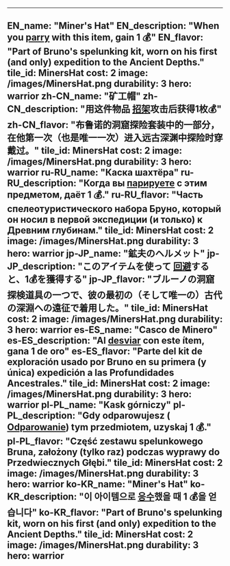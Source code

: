 ---

EN_name: "Miner's Hat"
EN_description: "When you  <u>parry</u> with this item, gain 1 💰"
EN_flavor: "Part of Bruno's spelunking kit, worn on his first (and only) expedition to the Ancient Depths."
tile_id: MinersHat
cost: 2
image: /images/MinersHat.png
durability: 3
hero: warrior
zh-CN_name: "矿工帽"
zh-CN_description: "用这件物品 <u>招架</u>攻击后获得1枚💰"
zh-CN_flavor: "布鲁诺的洞窟探险套装中的一部分，在他第一次（也是唯一一次）进入远古深渊中探险时穿戴过。"
tile_id: MinersHat
cost: 2
image: /images/MinersHat.png
durability: 3
hero: warrior
ru-RU_name: "Каска шахтёра"
ru-RU_description: "Когда вы  <u>парируете</u> с этим предметом, даёт 1 💰."
ru-RU_flavor: "Часть спелеотуристического набора Бруно, который он носил в первой экспедиции (и только) к Древним глубинам."
tile_id: MinersHat
cost: 2
image: /images/MinersHat.png
durability: 3
hero: warrior
jp-JP_name: "鉱夫のヘルメット"
jp-JP_description: "このアイテムを使って <u>回避</u>すると、1💰を獲得する"
jp-JP_flavor: "ブルーノの洞窟探検道具の一つで、彼の最初の（そして唯一の）古代の深淵への遠征で着用した。"
tile_id: MinersHat
cost: 2
image: /images/MinersHat.png
durability: 3
hero: warrior
es-ES_name: "Casco de Minero"
es-ES_description: "Al  <u>desviar</u> con este ítem, gana 1 de oro"
es-ES_flavor: "Parte del kit de exploración usado por Bruno en su primera (y única) expedición a las Profundidades Ancestrales."
tile_id: MinersHat
cost: 2
image: /images/MinersHat.png
durability: 3
hero: warrior
pl-PL_name: "Kask górniczy"
pl-PL_description: "Gdy odparowujesz ( <u>Odparowanie</u>) tym przedmiotem, uzyskaj 1 💰."
pl-PL_flavor: "Część zestawu spelunkowego Bruna, założony (tylko raz) podczas wyprawy do Przedwiecznych Głębi."
tile_id: MinersHat
cost: 2
image: /images/MinersHat.png
durability: 3
hero: warrior
ko-KR_name: "Miner's Hat"
ko-KR_description: "이 아이템으로  <u>응수</u>했을 때 1 💰을 얻습니다"
ko-KR_flavor: "Part of Bruno's spelunking kit, worn on his first (and only) expedition to the Ancient Depths."
tile_id: MinersHat
cost: 2
image: /images/MinersHat.png
durability: 3
hero: warrior
---